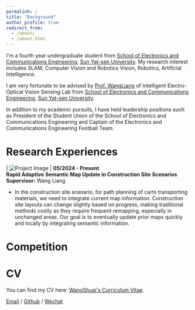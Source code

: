 ```yaml
---
permalink: /
title: "Background"
author_profile: true
redirect_from: 
  - /about/
  - /about.html
---
```

I'm a fourth year undergraduate student from [School of Electronics and Communications Engineering](https://sece.sysu.edu.cn/), [Sun Yat-sen University](https://www.sysu.edu.cn/). My research interest includes SLAM, Computer Vision and Robotics Vision, Robotics, Artificial Intelligence.

I am very fortunate to be advised by [Prof. WangLiang](https://sece.sysu.edu.cn/szll/js/1361718.htm) of Intelligent Electro-Optical Vision Sensing Lab from [School of Electronics and Communications Engineering](https://sece.sysu.edu.cn/), [Sun Yat-sen University](https://www.sysu.edu.cn/).

In addition to my academic pursuits, I have held leadership positions such as President of the Student Union of the School of Electronics and Communications Engineering and Captain of the Electronics and Communications Engineering Football Team.

Research Experiences
========
| ![Project Image](../blob/master/images/mstile-70x70.png) | **05/2024 - Present**  
**Rapid Adaptive Semantic Map Update in Construction Site Scenarios**  
**Supervisor:** Wang Liang  
- In the construction site scenario, for path planning of carts transporting materials, we need to integrate current map information. Construction site layouts can change slightly based on progress, making traditional methods costly as they require frequent remapping, especially in unchanged areas. Our goal is to eventually update prior maps quickly and locally by integrating semantic information.  





Competition
========




CV
========
You can find my CV here: [WangShuai's Curriculum Vitae](https://github.com/wangsh386/wangshuai.github.io/tree/master/assets/CVWangShuai.pdf).


[Email](mailto:15928277030@163.com) / [Github](https://github.com/wangsh386) / [Wechat](../images/wechat.jpg) 
